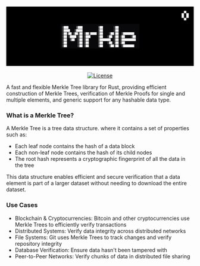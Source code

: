<p align="center">
  <picture>
    <img alt="mrkle" src="https://raw.githubusercontent.com/LVivona/mrkle/refs/heads/main/.github/assets/banner.png" style="max-width: 100%;">
  </picture>
</p>
<p align="center">
  <a href="https://github.com/LVivona/mrkle/blob/main/LICENSE"><img src="https://img.shields.io/badge/license-MIT-blue.svg" alt="License"></a>
</p>

A fast and flexible Merkle Tree library for Rust, providing efficient construction of Merkle Trees, verification of Merkle Proofs for single and multiple elements, and generic support for any hashable data type.

### What is a Merkle Tree?
A Merkle Tree is a tree data structure. where it contains a set of properties such as:

- Each leaf node contains the hash of a data block
- Each non-leaf node contains the hash of its child nodes
- The root hash represents a cryptographic fingerprint of all the data in the tree

This data structure enables efficient and secure verification that a data element is part of a larger dataset without needing to download the entire dataset.

### Use Cases

* Blockchain & Cryptocurrencies: Bitcoin and other cryptocurrencies use Merkle Trees to efficiently verify transactions
* Distributed Systems: Verify data integrity across distributed networks
* File Systems: Git uses Merkle Trees to track changes and verify repository integrity
* Database Verification: Ensure data hasn't been tampered with
* Peer-to-Peer Networks: Verify chunks of data in distributed file sharing
